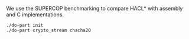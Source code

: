 We use the SUPERCOP benchmarking to compare HACL* with assembly and C implementations.

```
./do-part init
./do-part crypto_stream chacha20
```
